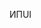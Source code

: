 <span data-ttu-id="889c9-101">ИП</span><span class="sxs-lookup"><span data-stu-id="889c9-101">UI</span></span>